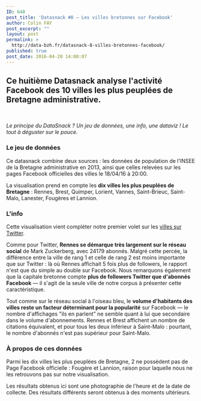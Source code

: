 ```yaml
---
ID: 648
post_title: 'Datasnack #8 — Les villes bretonnes sur Facebook'
author: Colin FAY
post_excerpt: ""
layout: post
permalink: >
  http://data-bzh.fr/datasnack-8-villes-bretonnes-facebook/
published: true
post_date: 2016-04-20 14:00:07
---
```

<h2>Ce huitième Datasnack analyse l'activité Facebook des 10 villes les plus peuplées de Bretagne administrative. <!--more--></h2>
&nbsp;

<em>Le principe du DataSnack ? Un jeu de données, une info, une dataviz ! Le tout à déguster sur le pouce.
</em>
<h3>Le jeu de données</h3>
Ce datasnack combine deux sources : les données de population de l'INSEE de la Bretagne administrative en 2013, ainsi que celles relevées sur les pages Facebook officielles des villes le 18/04/16 à 20:00.

La visualisation prend en compte les <strong>dix villes les plus peuplées de Bretagne</strong> : Rennes, Brest, Quimper, Lorient, Vannes, Saint-Brieuc, Saint-Malo, Lanester, Fougères et Lannion.
<h3>L'info</h3>
Cette visualisation vient compléter notre premier volet sur les <a title="Datasnack #4 — Les villes bretonnes sur Twitter" href="http://data-bzh.fr/datasnack-villes-bretonnes-twitter/">villes sur Twitter</a>.

Comme pour Twitter, <strong>Rennes se démarque très largement sur le réseau social</strong> de Mark Zuckerberg, avec 24179 abonnés. Malgré cette percée, la différence entre la ville de rang 1 et celle de rang 2 est moins importante que sur Twitter : là où Rennes affichait 5 fois plus de followers, le rapport n'est que du simple au double sur Facebook. Nous remarquons également que la capitale bretonne compte <strong>plus de followers Twitter que d'abonnés Facebook</strong> — il s'agit de la seule ville de notre corpus à présenter cette caractéristique.

Tout comme sur le réseau social à l'oiseau bleu, le <strong>volume d'habitants des villes reste un facteur déterminant pour la popularité</strong> sur Facebook — le nombre d'affichages "ils en parlent" ne semble quant à lui que secondaire dans le volume d'abonnements. Rennes et Brest affichent un nombre de citations équivalent, et pour tous les deux inférieur à Saint-Malo : pourtant, le nombre d'abonnés n'est pas supérieur pour Saint-Malo.
<h3>À propos de ces données</h3>
Parmi les dix villes les plus peuplées de Bretagne, 2 ne possèdent pas de Page Facebook officielle : Fougère et Lannion, raison pour laquelle nous ne les retrouvons pas sur notre visualisation.

Les résultats obtenus ici sont une photographie de l'heure et de la date de collecte. Des résultats différents seront obtenus à des moments ultérieurs.